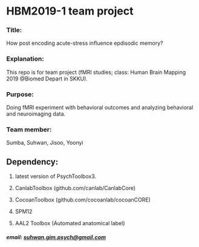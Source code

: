 # HBM2019-1 team project

### Title: 
How post encoding acute-stress influence epdisodic memory?

### Explanation: 
This repo is for team project (fMRI studies; class: Human Brain Mapping 2019 @Biomed Depart in SKKU). 

### Purpose: 
Doing fMRI experiment with behavioral outcomes and analyzing behavioral and neuroimaging data. 

### Team member:
Sumba, Suhwan, Jisoo, Yoonyi

## Dependency:

1) latest version of PsychToolbox3. 

2) CanlabToolbox (github.com/canlab/CanlabCore)

3) CocoanToolbox (github.com/cocoanlab/cocoanCORE)

4) SPM12 

5) AAL2 Toolbox (Automated anatomical label)

##### email: suhwan.gim.psych@gmail.com
